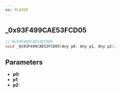 ```yaml
---
ns: PLAYER
---
```

## _0x93F499CAE53FCD05

```c
// 0x93F499CAE53FCD05
void _0x93F499CAE53FCD05(Any p0, Any p1, Any p2);
```

## Parameters
* **p0**:
* **p1**:
* **p2**:
